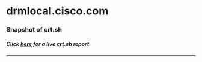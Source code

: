 # drmlocal.cisco.com
### Snapshot of crt.sh
##### Click [here](https://crt.sh/?q=1BB1A04078E6AB47B2962EFC7769498B365FAC06ED5604DF8BEC02598A4E0664) for a live crt.sh report

---

